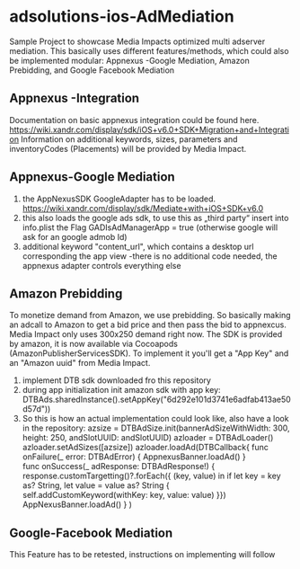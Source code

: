 # adsolutions-ios-AdMediation

Sample Project to showcase Media Impacts optimized multi adserver mediation. This basically uses different features/methods, which could also be implemented modular: Appnexus -Google Mediation, Amazon Prebidding, and Google Facebook Mediation

## Appnexus -Integration
Documentation on basic appnexus integration could be found here. https://wiki.xandr.com/display/sdk/iOS+v6.0+SDK+Migration+and+Integration
Information on additional keywords, sizes, parameters and inventoryCodes (Placements) will be provided by Media Impact.

## Appnexus-Google Mediation
1. the AppNexusSDK GoogleAdapter has to be loaded. https://wiki.xandr.com/display/sdk/Mediate+with+iOS+SDK+v6.0
2. this also loads the google ads sdk, to use this as  „third party“ insert into info.plist the Flag GADIsAdManagerApp = true (otherwise google will ask for an google admob Id)
3. additional keyword "content_url", which contains a desktop url corresponding the app view
-there is no additional code needed, the appnexus adapter controls everything else

## Amazon Prebidding
To monetize demand from Amazon, we use prebidding. So basically making an adcall to Amazon to get a bid price and then pass the bid to appnexcus. Media Impact only uses 300x250 demand right now. The SDK is provided by amazon, it is now available via Cocoapods (AmazonPublisherServicesSDK). 
To implement it you'll get a "App Key" and an "Amazon uuid" from Media Impact.
1. implement DTB sdk downloaded fro this repository
2. during app initialization init amazon sdk with app key: DTBAds.sharedInstance().setAppKey("6d292e101d3741e6adfab413ae50d57d"))
3. So this is how an actual implementation could look like, also have a look in the repository:
azsize = DTBAdSize.init(bannerAdSizeWithWidth: 300, height: 250, andSlotUUID: andSlotUUID)
azloader = DTBAdLoader()
azloader.setAdSizes([azsize])
azloader.loadAd(DTBCallback{
func onFailure(_ error: DTBAdError) {
AppnexusBanner.loadAd()
}  
func onSuccess(_ adResponse: DTBAdResponse!) {
response.customTargetting()?.forEach({ (key, value) in
if let key = key as? String, let value = value as? String {
self.addCustomKeyword(withKey: key, value: value)
}})
AppNexusBanner.loadAd()
}
)

## Google-Facebook Mediation
This Feature has to be retested, instructions on implementing will follow






